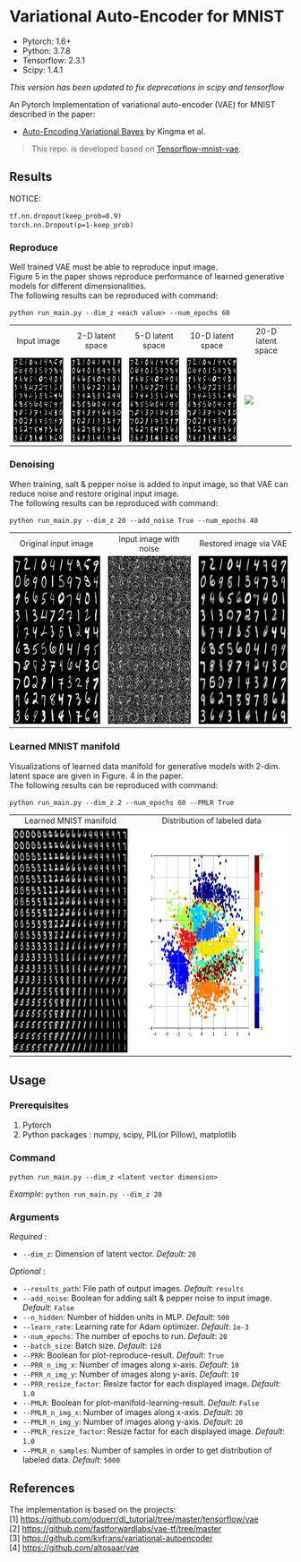 # Variational Auto-Encoder for MNIST
- Pytorch: 1.6+
- Python: 3.7.8
- Tensorflow: 2.3.1
- Scipy: 1.4.1

*This version has been updated to fix deprecations in scipy and tensorflow*


An Pytorch Implementation of variational auto-encoder (VAE) for MNIST described in the paper:  
* [Auto-Encoding Variational Bayes](https://arxiv.org/pdf/1312.6114) by Kingma et al.

> This repo. is developed based on [Tensorflow-mnist-vae](https://github.com/hwalsuklee/tensorflow-mnist-VAE).


## Results
NOTICE:
```
tf.nn.dropout(keep_prob=0.9)
torch.nn.Dropout(p=1-keep_prob)
```

### Reproduce
Well trained VAE must be able to reproduce input image.  
Figure 5 in the paper shows reproduce performance of learned generative models for different dimensionalities.  
The following results can be reproduced with command:  
```
python run_main.py --dim_z <each value> --num_epochs 60
``` 

<table align='center'>
<tr align='center'>
<td> Input image </td>
<td> 2-D latent space </td>
<td> 5-D latent space </td>
<td> 10-D latent space </td>
<td> 20-D latent space </td>
</tr>
<tr>
<td><img src = 'res/input.jpg' height = '150px'>
<td><img src = 'res/dim_2_sample.jpg' height = '150px'>
<td><img src = 'res/dim_5_sample.jpg' height = '150px'>
<td><img src = 'res/dim_10_sample.jpg' height = '150px'>
<td><img src = 'res/dim_20_sample.jpg' height = '150px'>
</tr>
</table>

### Denoising

When training, salt & pepper noise is added to input image, so that VAE can reduce noise and restore original input image.  
The following results can be reproduced with command:  
```
python run_main.py --dim_z 20 --add_noise True --num_epochs 40
```
<table align='center'>
<tr align='center'>
<td> Original input image </td>
<td> Input image with noise </td>
<td> Restored image via VAE </td>
</tr>
<tr>
<td><img src = 'res/input.jpg' height = '300px'>
<td><img src = 'res/input_noise.jpg' height = '300px'>
<td><img src = 'res/denoising.jpg' height = '300px'>
</tr>
</table>

### Learned MNIST manifold
Visualizations of learned data manifold for generative models with 2-dim. latent space are given in Figure. 4 in the paper.  
The following results can be reproduced with command:  
```
python run_main.py --dim_z 2 --num_epochs 60 --PMLR True
```
<table align='center'>
<tr align='center'>
<td> Learned MNIST manifold </td>
<td> Distribution of labeled data  </td>
</tr>
<tr>
<td><img src = 'res/dim_2_mf.jpg' height = '400px'>
<td><img src = 'res/dim_2_cluster.jpg' height = '400px'>
</tr>
</table>

## Usage
### Prerequisites
1. Pytorch
2. Python packages : numpy, scipy, PIL(or Pillow), matplotlib

### Command
```
python run_main.py --dim_z <latent vector dimension>
```
*Example*:
`python run_main.py --dim_z 20`

### Arguments
*Required* :  
* `--dim_z`: Dimension of latent vector. *Default*: `20`

*Optional* :  
* `--results_path`: File path of output images. *Default*: `results`
* `--add_noise`: Boolean for adding salt & pepper noise to input image. *Default*: `False`
* `--n_hidden`: Number of hidden units in MLP. *Default*: `500`
* `--learn_rate`: Learning rate for Adam optimizer. *Default*: `1e-3`
* `--num_epochs`: The number of epochs to run. *Default*: `20`
* `--batch_size`: Batch size. *Default*: `128`
* `--PRR`: Boolean for plot-reproduce-result. *Default*: `True`
* `--PRR_n_img_x`: Number of images along x-axis. *Default*: `10`
* `--PRR_n_img_y`: Number of images along y-axis. *Default*: `10`
* `--PRR_resize_factor`: Resize factor for each displayed image. *Default*: `1.0`
* `--PMLR`: Boolean for plot-manifold-learning-result. *Default*: `False`
* `--PMLR_n_img_x`: Number of images along x-axis. *Default*: `20`
* `--PMLR_n_img_y`: Number of images along y-axis. *Default*: `20`
* `--PMLR_resize_factor`: Resize factor for each displayed image. *Default*: `1.0`
* `--PMLR_n_samples`: Number of samples in order to get distribution of labeled data. *Default*: `5000`

## References
The implementation is based on the projects:  
[1] https://github.com/oduerr/dl_tutorial/tree/master/tensorflow/vae  
[2] https://github.com/fastforwardlabs/vae-tf/tree/master  
[3] https://github.com/kvfrans/variational-autoencoder  
[4] https://github.com/altosaar/vae

